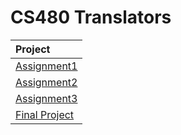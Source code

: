 # CS480 Translators

|Project|
|:-------------|
|[Assignment1](https://github.com/ambacc244/cs480_translators/tree/main/Assignment1)|
|[Assignment2](https://github.com/ambacc244/cs480_translators/tree/main/Assignment2)|
|[Assignment3](https://github.com/ambacc244/cs480_translators/tree/main/Assignment3)|
|[Final Project](https://github.com/ambacc244/cs480_translators/tree/main/Final_Project)|
